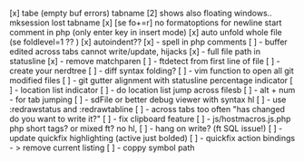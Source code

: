 [x] tabe (empty buf errors)
tabname [2] shows also floating windows..
mksession lost tabname
[x] [se fo+=r] no formatoptions for newline start comment in php (only enter key in insert mode)
[x] auto unfold whole file (se foldlevel=1 ?? )
[x] autoindent??
[x] - spell in php comments
[ ] - buffer edited across tabs cannot write/update, hijacks
[x] - <F2> full file path in statusline
[x] - remove matchparen
[ ] - ftdetect from first line of file
[ ] - create your nerdtree
[ ] - diff syntax folding?
[ ] - vim function to open all git modified files
[ ] - git gutter alignment with statusline percentage indicator
[ ] - <c-o> location list indicator
[ ] - <c-O> do location list jump across filesb
[ ] - alt + num - for tab jumping
[ ] - sdFile or better debug viewer with syntax hl
[ ] - use :redrawstatus and :redrawtabline
[ ] - across tabs too often "has changed do you want to write it?"
[ ] - fix clipboard feature
[ ] - js/hostmacros.js.php php short tags? or mixed ft? no hl,
[ ] - hang on write? (ft SQL issue!)
[ ] - update quickfix highlighting (active just bolded)
[ ] - quickfix action bindings - > remove current listing
[ ] - coppy symbol path

